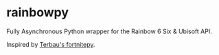 # rainbowpy
Fully Asynchronous Python wrapper for the Rainbow 6 Six & Ubisoft API.

Inspired by [Terbau's fortnitepy](https://github.com/Terbau/fortnitepy).


